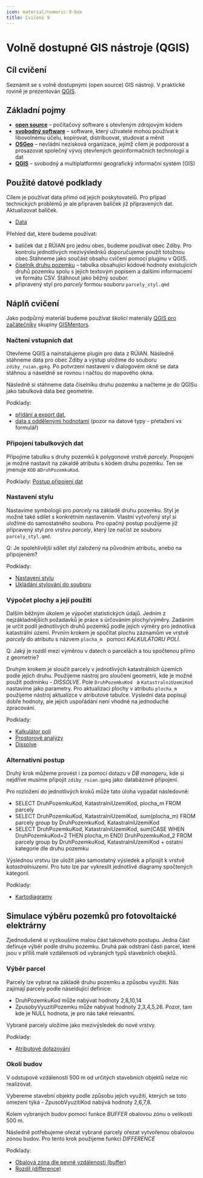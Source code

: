```yaml
---
icon: material/numeric-9-box
title: Cvičení 9
---
```


# Volně dostupné GIS nástroje (QGIS)

## Cíl cvičení

Seznámit se s volně dostupnými (open source) GIS nástroji. V praktické
rovině je prezentován [QGIS](https://qgis.org).

## Základní pojmy

- [**open
  source**](https://cs.wikipedia.org/wiki/Otev%C5%99en%C3%BD_software) –
  počítačový software s otevřeným zdrojovým kódem
- [**svobodný
  software**](https://cs.wikipedia.org/wiki/Svobodn%C3%BD_software) –
  software, který uživatelé mohou používat k libovolnému účelu,
  kopírovat, distribuovat, studovat a měnit
- [**OSGeo**](https://www.osgeo.org/) – nevládní nezisková organizace, jejímž cílem je podporovat a prosazovat společný vývoj otevřených geoinformačních technologií a dat
- [**QGIS**](https://qgis.org) – svobodný a multiplatformní geografický informační systém (GIS)

## Použité datové podklady

Cílem je používat data přímo od jejich poskytovatelů. Pro případ technických problémů je ale připraven balíček již připravených dat. Aktualizovat balíček.

- [Data](https://geo.fsv.cvut.cz/vyuka/155gis1/geodata/gis1-cviceni10.zip)

Přehled dat, které budeme používat:

- balíček dat z RÚIAN pro jednu obec, budeme používat obec Zdiby. Pro kontrolu jednotlivých mezivýslednků doporučujeme použít totožnou obec.Stáhneme jako součást obsahu cvičení pomocí pluginu v QGIS.
- [číselník druhu pozemku](https://services.cuzk.cz/sestavy/cis/SC_D_POZEMKU.zip) – tabulka obsahující kódové hodnoty existujících druhů pozemku spolu s jejich textovým popisem a dalšími informacemi ve formátu CSV. Stáhnout jako běžný soubor.
- připravený styl pro *parcely* formou souboru ``parcely_styl.qmd``


## Náplň cvičení

Jako podpůrný materiál budeme používat školící materiály [QGIS pro
začátečníky](https://gismentors.github.io/qgis-zacatecnik) skupiny
[GISMentors](https://gismentors.cz).

### Načtení vstupních dat

Otevřeme QGIS a nainstalujeme plugin pro data z RÚIAN. Následně stáhneme data pro obec Zdiby a výstup uložíme do souboru ``zdiby_ruian.gpkg``. Po potvrzení nastavení v dialogovém okně se data stáhnou a náseldně se rovnou i  načtou do mapového okna.

Následně si stáhneme data číselníku druhu pozemku a načteme je do QGISu jako tabulková data bez geometrie.

Podklady:

- [přídání a export
  dat](https://gismentors.github.io/qgis-zacatecnik/vektorova_data/vektor_import.html#pridani-a-export-dat),
- [data s oddělenými
  hodnotami](https://gismentors.github.io/qgis-zacatecnik/vektorova_data/import_delim.html#import-dat)
  (pozor na datové typy - přetažení vs formulář)


### Připojení tabulkových dat

Připojíme tabulku s druhy pozemků k polygonové vrstvě *parcely*. Propojení je možné nastavit na zákaldě atributu s kódem druhu pozemku. Ten se jmenuje ``KOD`` a``DruhPozemkuKod``.

Podklady: [Postup
připojení dat](https://gismentors.github.io/qgis-zacatecnik/vektorova_data/join.html#postup-pripojeni)
 
### Nastavení stylu

Nastavíme symbologii pro *parcely* na základě druhu pozemku.
Styl je možné také sdílet s konkrétním nastavením. Vlastní vytvořený styl si uložíme do samostatného souboru.
Pro opačný postup použijeme již připravený styl pro vrstvu *parcely*, který lze načíst ze souboru ``parcely_styl.qmd``.

Q: Je spolehlivější sdílet styl založený na původním atributu, anebo na připojeném? 


Podklady:

- [Nastavení stylu](https://gismentors.github.io/qgis-zacatecnik/vektorova_data/vektor_data_prace.html#styl)
- [Ukládání stylování do souboru](https://gismentors.github.io/qgis-zacatecnik/vektorova_data/vektor_data_prace.html#ulozeni-a-nacteni-nastaveni-vrstvy-pomoci-souboru)

### Výpočet plochy a její použití

Dalším běžným úkolem je výpočet statistických údajů. Jedním z nejzákladnějších požadavků je práce s úrčováním plochy/výměry.
Zadáním je určit podíl jednotlivých druhů pozemků podle jejich výměry pro jednotlivá katastrální území.
Prvním krokem je spočítat plochu záznamům ve vrstvě *parcely* do atributu s názvem ``plocha_m `` pomocí *KALKULÁTORU POLÍ*.

Q: Jaký je rozdíl mezi výměrou v datech o parcelách a tou spočtenou přímo z geometrie?

Druhým krokem je sloučit parcely v jednotlivých katastrálních územích podle jejich druhu. Použijeme nástroj pro sloučení geometrii, kde je možné použít podmínku - *DISSOLVE*. Pole ``DruhPozemkuKod `` a ``KatastralniUzemiKod `` nastavíme jako parametry.
Pro aktualizaci plochy v atributu ``plocha_m `` použijeme nástroj aktualizce v atributové tabulce.
Výslední data popisují dobře hodnoty, ale jejich uspořádání není vhodné na jednoduché zpracování.

Podklady:

- [Kalkulátor polí](https://gismentors.github.io/qgis-zacatecnik/vektorova_data/editace.html#kalkulator-poli)
- [Prostorové analýzy](https://gismentors.github.io/qgis-zacatecnik/vektorova_data/prostorove_analyzy.html)
- [Dissolve](https://gismentors.github.io/qgis-zacatecnik/vektorova_data/prostorove_analyzy.html#rozpustit-dissolve)

### Alternativní postup

Druhý krok můžeme provést i za pomocí dotazu v *DB manageru*, kde si nejdříve musíme připojit ``zdiby_ruian.gpkg`` jako databázové připojení.

Pro rozložení do jednotlivých kroků může tato úloha vypadat následovně:

- SELECT DruhPozemkuKod, KatastralniUzemiKod, plocha_m FROM parcely
- SELECT DruhPozemkuKod, KatastralniUzemiKod, sum(plocha_m) FROM parcely group by DruhPozemkuKod, KatastralniUzemiKod
- SELECT DruhPozemkuKod, KatastralniUzemiKod, sum(CASE WHEN DruhPozemkuKod=2 THEN plocha_m END) DruhPozemkuKod_2 FROM parcely group by DruhPozemkuKod, KatastralniUzemiKod  + ostatní kategorie dle druhu pozemku

Výslednou vrstvu lze uložit jako samostatný výsledek a připojit k vrstvě *katastralniuzemi*. Pro tuto lze par vykreslit jednotlivé diagramy spočtených kategorií.

Podklady:

- [Kartodiagramy](https://gismentors.github.io/qgis-pokrocily/ruzne/grafy.html#zalozka-diagramdiagramy)

## Simulace výběru pozemků pro fotovoltaické elektrárny

Zjednodušeně si vyzkoušíme malou část takovéhoto postupu.
Jedna část definuje výběr podle druhu pozemku. Druhá pak odstraní části parcel, které jsou v příliš malé vzdálensoti od vybraných typů stavebních obejktů.

### Výběr parcel

Parcely lze vybrat na základě druhu pozemku a způsobu využití.
Nás zajímají parcely podle náseldující definice:

- DruhPozemkuKod může nabývat hodnoty 2,8,10,14
- ZpusobyVyuzitiPozemku může nabývat hodnoty  2,3,4,5,26. Pozor, tam kde je NULL hodnota, je pro nás také relevantní.

Vybrané parcely uložíme jako mezivýsledek do nové vrstvy.

Podklady:

- [Atributové dotazování](https://gismentors.github.io/qgis-zacatecnik/vektorova_data/dotazovani.html#atributove-dotazovani)


### Okolí budov

V odstupové vzdálenosti 500 m od určitých stavebních objektů nelze nic realizovat. 

Vybereme stavební objekty podle způsobu jejich využití, kterých se toto omezení týká -  ZpusobVyuzitiKod nabývá hodnoty 2,6,7,8.

Kolem vybraných budov pomocí funkce *BUFFER* obalovou zónu o velikosti 500 m. 

Následně potřebujeme ořezat vybrané parcely ořezat vytvořenou obalovou zónou budov. Pro tento krok použijeme funkci *DIFFERENCE*

Podklady:

- [Obalová zóna dle pevné vzdálenosti (buffer)](https://gismentors.github.io/qgis-zacatecnik/vektorova_data/prostorove_analyzy.html#obalova-zona-dle-pevne-vzdalenosti-buffer)
- [Rozdíl (difference)](https://gismentors.github.io/qgis-zacatecnik/vektorova_data/prostorove_analyzy.html#rozdil-difference)


<!---
### Vytvoření obalové zóny kolem dálnic

Přidáme vrstvu *silnice* a vybereme pomocí vzorce ``"typ" = 1``
dálnice.

Dále pomocí funkce **BUFFER** vytvoříme obalové zóny kolem dálnic s šířkou 10 km.

Podklady:

- [Atributové dotazování](https://gismentors.github.io/qgis-zacatecnik/vektorova_data/dotazovani.html#atributove-dotazovani)
- [Obalová zóna dle pevné vzdálenosti (buffer)](https://gismentors.github.io/qgis-zacatecnik/vektorova_data/prostorove_analyzy.html#obalova-zona-dle-pevne-vzdalenosti-buffer)

### Vyběr obcí

Vybereme obce, které alespoň částí svého území leží v 10km okolí dálnic.

Podklady: [Prostorové dotazování](https://gismentors.github.io/qgis-zacatecnik/vektorova_data/dotazovani.html#prostorove-dotazovani)

### Pokročilé dotazování

Pokročilé dotazování pomocí jazyka SQL umožňuje *Databázový manager*.
<!---

## Zadání domácího úkolu k semestrální práci

Zpracujte podklady i pro ostatní měsíce roku 2018.

Pomocí jazyka SQL zkuste vyřešit následující úlohy:

1. Zjistěte průměrnou nezaměstnanost v daném okrese
2. Proveďte agregace údajů na úrovni kraje
-->